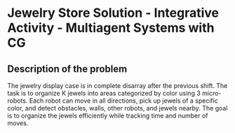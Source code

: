# Jewelry Store Solution - Integrative Activity - Multiagent Systems with CG

## Description of the problem
The jewelry display case is in complete disarray after the previous shift. The task is to organize K jewels into areas categorized by color using 3 micro-robots. Each robot can move in all directions, pick up jewels of a specific color, and detect obstacles, walls, other robots, and jewels nearby. The goal is to organize the jewels efficiently while tracking time and number of moves.
